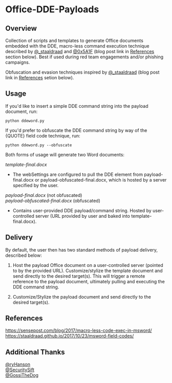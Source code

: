 # Office-DDE-Payloads

## Overview
Collection of scripts and templates to generate Office documents embedded with the DDE, macro-less command execution technique described 
by [@_staaldraad](https://twitter.com/_staaldraad) and [@0x5A1F](https://twitter.com/Saif_Sherei) (blog post link in [References](#references) 
section below). Best if used during red team engagements and/or phishing campaigns.

Obfuscation and evasion techniques inspired by [@_staaldraad](https://twitter.com/_staaldraad) (blog post link in [References](#references) setion below).

## Usage
If you'd like to insert a simple DDE command string into the payload document, run:

    python ddeword.py

If you'd prefer to obfuscate the DDE command string by way of the {QUOTE} field code technique, run:

    python ddeword.py --obfuscate

Both forms of usage will generate two Word documents:

*template-final.docx*
- The webSettings are configured to pull the DDE element from payload-final.docx or   payload-obfuscated-final.docx, which is hosted by a server specified by the user. 

*payload-final.docx* (not obfuscated)  
*payload-obfuscated-final.docx* (obfuscated)
- Contains user-provided DDE payload/command string. Hosted by user-controlled    server (URL provided by user and baked into template-final.docx).

## Delivery
By default, the user then has two standard methods of payload delivery, described below:

1. Host the payload Office document on a user-controlled server (pointed to by the provided URL). Customize/stylize the template document and send directly to the desired target(s). This will trigger a remote reference to the payload document, ultimately pulling and executing the DDE command string.

2. Customize/Stylize the payload document and send directly to the desired target(s).

## References
https://sensepost.com/blog/2017/macro-less-code-exec-in-msword/  
https://staaldraad.github.io/2017/10/23/msword-field-codes/

## Additional Thanks
[@ryHanson](https://twitter.com/ryhanson)  
[@SecuritySift](https://twitter.com/securitysift)  
[@GossiTheDog](https://twitter.com/gossithedog)